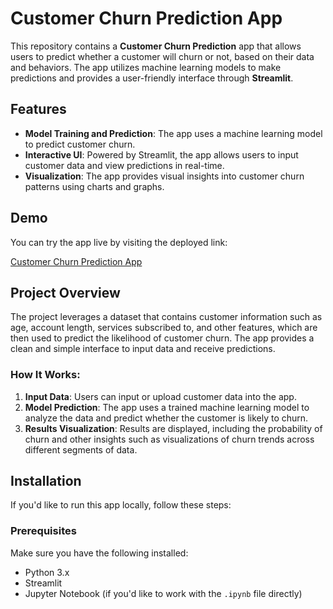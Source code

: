 # Customer Churn Prediction App

This repository contains a **Customer Churn Prediction** app that allows users to predict whether a customer will churn or not, based on their data and behaviors. The app utilizes machine learning models to make predictions and provides a user-friendly interface through **Streamlit**.

## Features

- **Model Training and Prediction**: The app uses a machine learning model to predict customer churn.
- **Interactive UI**: Powered by Streamlit, the app allows users to input customer data and view predictions in real-time.
- **Visualization**: The app provides visual insights into customer churn patterns using charts and graphs.
  
## Demo

You can try the app live by visiting the deployed link:

[Customer Churn Prediction App](https://kayfa-customer-churn-2025.streamlit.app/)

## Project Overview

The project leverages a dataset that contains customer information such as age, account length, services subscribed to, and other features, which are then used to predict the likelihood of customer churn. The app provides a clean and simple interface to input data and receive predictions.

### How It Works:
1. **Input Data**: Users can input or upload customer data into the app.
2. **Model Prediction**: The app uses a trained machine learning model to analyze the data and predict whether the customer is likely to churn.
3. **Results Visualization**: Results are displayed, including the probability of churn and other insights such as visualizations of churn trends across different segments of data.

## Installation

If you'd like to run this app locally, follow these steps:

### Prerequisites

Make sure you have the following installed:
- Python 3.x
- Streamlit
- Jupyter Notebook (if you'd like to work with the `.ipynb` file directly)
